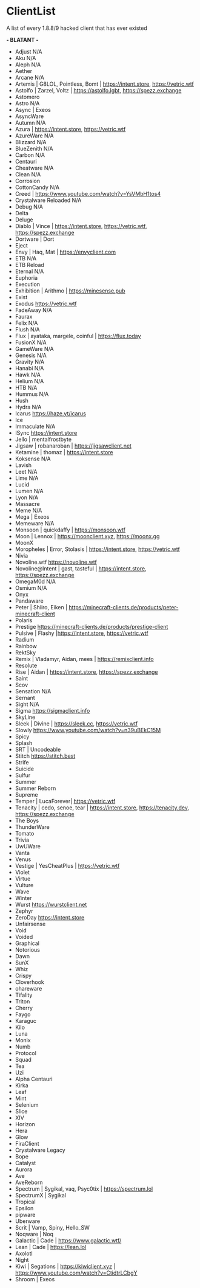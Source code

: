 # ClientList
A list of every 1.8.8/9 hacked client that has ever existed

**-  BLATANT -**
- Adjust N/A
- Aku N/A
- Aleph N/A
- Aether
- Arcane N/A
- Artemis | G8LOL, Pointless, Bomt | https://intent.store, https://vetric.wtf
- Astolfo | Zarzel, Voltz | <https://astolfo.lgbt>, https://spezz.exchange
- Astomero
- Astro N/A
- Async | Exeos
- AsyncWare
- Autumn N/A
- Azura | https://intent.store, https://vetric.wtf
- AzureWare N/A
- Blizzard N/A
- BlueZenith N/A
- Carbon N/A
- Centauri
- Cheatware N/A
- Clean N/A
- Corrosion
- CottonCandy N/A
- Creed | https://www.youtube.com/watch?v=YsVMbH1tos4
- Crystalware Reloaded N/A
- Debug N/A
- Delta
- Deluge
- Diablo | Vince | https://intent.store, https://vetric.wtf, https://spezz.exchange
- Dortware | Dort
- Eject
- Envy | Haq, Mat | https://envyclient.com
- ETB N/A
- ETB Reload
- Eternal N/A
- Euphoria
- Execution
- Exhibition | Arithmo | https://minesense.pub
- Exist
- Exodus https://vetric.wtf
- FadeAway N/A
- Faurax
- Felix N/A
- Flush N/A
- Flux | ayataka, margele, coinful | https://flux.today
- FusionX N/A
- GameWare N/A
- Genesis N/A
- Gravity N/A
- Hanabi N/A
- Hawk N/A
- Helium N/A
- HTB N/A
- Hummus N/A
- Hush
- Hydra N/A
- Icarus https://haze.yt/icarus
- Ice
- Immaculate N/A
- ISync https://intent.store
- Jello | mentalfrostbyte
- Jigsaw | robanaroban | https://jigsawclient.net
- Ketamine | thomaz | https://intent.store
- Koksense N/A
- Lavish
- Leet N/A
- Lime N/A
- Lucid
- Lumen N/A
- Lyon N/A
- Massacre
- Meme N/A
- Mega | Exeos
- Memeware N/A
- Monsoon | quickdaffy | https://monsoon.wtf
- Moon | Lennox | https://moonclient.xyz, https://moonx.gg
- MoonX
- Moropheles | Error, Stolasis | https://intent.store, https://vetric.wtf
- Nivia
- Novoline.wtf https://novoline.wtf
- Novoline@Intent | gast, tasteful | https://intent.store, https://spezz.exchange
- OmegaM0d N/A
- Osmium N/A
- Onyx
- Pandaware
- Peter | Shiiro, Eiken | https://minecraft-clients.de/products/peter-minecraft-client
- Polaris
- Prestige https://minecraft-clients.de/products/prestige-client
- Pulsive | Flashy |https://intent.store, https://vetric.wtf
- Radium
- Rainbow
- RektSky
- Remix | Vladamyr, Aidan, mees | https://remixclient.info
- Resolute
- Rise | Aidan | https://intent.store, https://spezz.exchange
- Saint
- Scov
- Sensation N/A
- Sernant
- Sight N/A
- Sigma https://sigmaclient.info
- SkyLine
- Sleek | Divine | https://sleek.cc, https://vetric.wtf
- Slowly https://www.youtube.com/watch?v=n39uBEkC15M
- Spicy
- Splash
- SRT | Uncodeable
- Stitch https://stitch.best
- Strife
- Suicide
- Sulfur
- Summer
- Summer Reborn
- Supreme
- Temper | LucaForever| https://vetric.wtf
- Tenacity | cedo, senoe, tear | https://intent.store, https://tenacity.dev, https://spezz.exchange
- The Boys
- ThunderWare
- Tomato
- Trivia
- UwUWare
- Vanta
- Venus
- Vestige | YesCheatPlus | https://vetric.wtf
- Violet
- Virtue
- Vulture
- Wave
- Winter
- Wurst https://wurstclient.net
- Zephyr
- ZeroDay https://intent.store
- Unfairsense
- Void
- Voided
- Graphical
- Notorious
- Dawn
- SunX
- Whiz
- Crispy
- Cloverhook
- ohareware
- Tifality
- Triton
- Cherry
- Faygo
- Karaguc
- Kilo
- Luna
- Monix
- Numb
- Protocol
- Squad
- Tea
- Uzi
- Alpha Centauri
- Kirka
- Leaf
- Mint
- Selenium
- Slice
- XIV
- Horizon
- Hera
- Glow
- FiraClient
- Crystalware Legacy
- Bope
- Catalyst
- Aurora
- Ave
- AveReborn
- Spectrum | Sygikal, vaq, Psyc0tix | https://spectrum.lol
- SpectrumX | Sygikal
- Tropical
- Epsilon
- pipware
- Uberware
- Scrit | Vamp, Spiny, Hello_SW 
- Noqware | Noq
- Galactic | Cade | https://www.galactic.wtf/
- Lean | Cade | https://lean.lol
- Axolotl
- Night
- Kiwi | Segations | https://kiwiclient.xyz | https://www.youtube.com/watch?v=CtidtrLCbgY
- Shroom | Exeos
